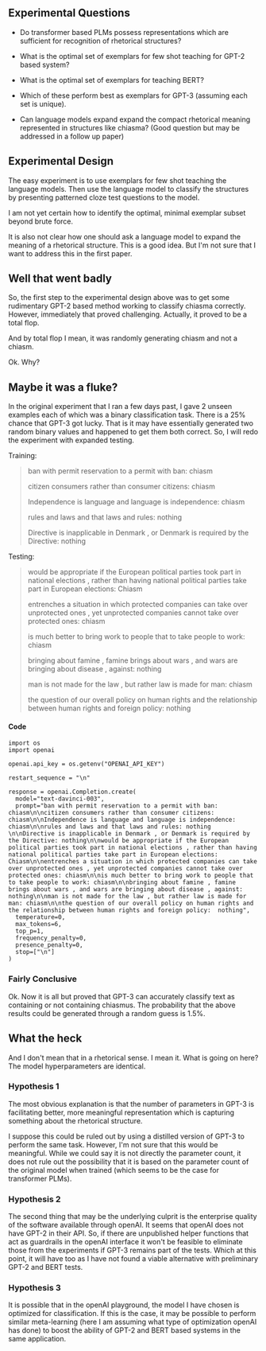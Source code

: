 ## Experimental Questions

- Do transformer based PLMs possess representations which are sufficient for recognition of rhetorical structures?

- What is the optimal set of exemplars for few shot teaching for GPT-2 based system?
- What is the optimal set of exemplars for teaching BERT?
- Which of these perform best as exemplars for GPT-3 (assuming each set is unique). 

- Can language models expand expand the compact rhetorical meaning represented in structures like chiasma? (Good question but may be addressed in a follow up paper)

## Experimental Design

The easy experiment is to use exemplars for few shot teaching the language models. Then use the language model to classify the structures by presenting patterned cloze test questions to the model.

I am not yet certain how to identify the optimal, minimal exemplar subset beyond brute force. 

It is also not clear how one should ask a language model to expand the meaning of a rhetorical structure. This is a good idea. But I'm not sure that I want to address this in the first paper. 

## Well that went badly

So, the first step to the experimental design above was to get some rudimentary GPT-2 based method working to classify chiasma correctly. However, immediately that proved challenging. Actually, it proved to be a total flop. 

And by total flop I mean, it was randomly generating chiasm and not a chiasm. 

Ok. Why?


## Maybe it was a fluke?

In the original experiment that I ran a few days past, I gave 2 unseen examples each of which was a binary classification task. There is a 25% chance that GPT-3 got lucky. That is it may have essentially generated two random binary values and happened to get them both correct. So, I will redo the experiment with expanded testing. 

Training: 
> 
> ban with permit reservation to a permit with ban: chiasm
> 
> citizen consumers rather than consumer citizens: chiasm
> 
> Independence is language and language is independence: chiasm
> 
> rules and laws and that laws and rules: nothing 
> 
> Directive is inapplicable in Denmark , or Denmark is required by the Directive: nothing
> 

Testing:
> 
> would be appropriate if the European political parties took part in national elections , rather than having national political parties take part in European elections: Chiasm
> 
> entrenches a situation in which protected companies can take over unprotected ones , yet unprotected companies cannot take over protected ones: chiasm
> 
> is much better to bring work to people that to take people to work: chiasm
> 
> bringing about famine , famine brings about wars , and wars are bringing about disease , against: nothing
> 
> man is not made for the law , but rather law is made for man: chiasm
> 
> the question of our overall policy on human rights and the relationship between human rights and foreign policy:  nothing


#### Code

````
import os
import openai

openai.api_key = os.getenv("OPENAI_API_KEY")

restart_sequence = "\n"

response = openai.Completion.create(
  model="text-davinci-003",
  prompt="ban with permit reservation to a permit with ban: chiasm\n\ncitizen consumers rather than consumer citizens: chiasm\n\nIndependence is language and language is independence: chiasm\n\nrules and laws and that laws and rules: nothing \n\nDirective is inapplicable in Denmark , or Denmark is required by the Directive: nothing\n\nwould be appropriate if the European political parties took part in national elections , rather than having national political parties take part in European elections: Chiasm\n\nentrenches a situation in which protected companies can take over unprotected ones , yet unprotected companies cannot take over protected ones: chiasm\n\nis much better to bring work to people that to take people to work: chiasm\n\nbringing about famine , famine brings about wars , and wars are bringing about disease , against: nothing\n\nman is not made for the law , but rather law is made for man: chiasm\n\nthe question of our overall policy on human rights and the relationship between human rights and foreign policy:  nothing",
  temperature=0,
  max_tokens=6,
  top_p=1,
  frequency_penalty=0,
  presence_penalty=0,
  stop=["\n"]
)
````

### Fairly Conclusive

Ok. Now it is all but proved that GPT-3 can accurately classify text as containing or not containing chiasmus. The probability that the above results could be generated through a random guess is 1.5%. 


## What the heck

And I don't mean that in a rhetorical sense. I mean it. What is going on here? The model hyperparameters are identical. 

### Hypothesis 1

The most obvious explanation is that the number of parameters in GPT-3 is facilitating better, more meaningful representation which is capturing something about the rhetorical structure. 

I suppose this could be ruled out by using a distilled version of GPT-3 to perform the same task. However, I'm not sure that this would be meaningful. While we could say it is not directly the parameter count, it does not rule out the possibility that it is based on the parameter count of the original model when trained (which seems to be the case for transformer PLMs). 

### Hypothesis 2

The second thing that may be the underlying culprit is the enterprise quality of the software available through openAI. It seems that openAI does not have GPT-2 in their API. So, if there are unpublished helper functions that act as guardrails in the openAI interface it won't be feasible to eliminate those from the experiments if GPT-3 remains part of the tests. Which at this point, it will have too as I have not found a viable alternative with preliminary GPT-2 and BERT tests. 

### Hypothesis 3

It is possible that in the openAI playground, the model I have chosen is optimized for classification. If this is the case, it may be possible to perform similar meta-learning (here I am assuming what type of optimization openAI has done) to boost the ability of GPT-2 and BERT based systems in the same application.



